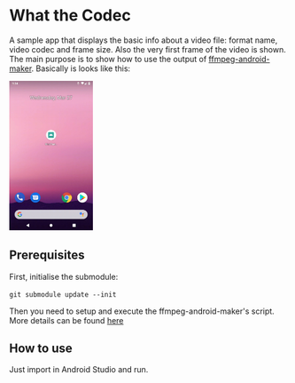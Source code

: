 # What the Codec

A sample app that displays the basic info about a video file: format name, video codec and frame size. Also the very first frame of the video is shown.  
The main purpose is to show how to use the output of [ffmpeg-android-maker](https://github.com/Javernaut/ffmpeg-android-maker). Basically is looks like this:  

<img src="images/example.gif" width="30%">  

## Prerequisites

First, initialise the submodule:  

`git submodule update --init`  
  
Then you need to setup and execute the ffmpeg-android-maker's script. More details can be found [here](https://github.com/Javernaut/ffmpeg-android-maker)  

## How to use

Just import in Android Studio and run.
